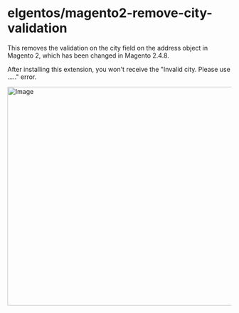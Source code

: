 # elgentos/magento2-remove-city-validation

This removes the validation on the city field on the address object in Magento 2, which has been changed in Magento 2.4.8.

After installing this extension, you won't receive the "Invalid city. Please use ....." error.

<img width="1097" height="492" alt="Image" src="https://github.com/user-attachments/assets/d7308e10-e140-44cd-9ca3-53ea2aeaba29" />
